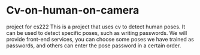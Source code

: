 # Cv-on-human-on-camera
project for cs222
This is a project that uses cv to detect human poses. It can be used to detect specific poses, such as writing passwords. We will provide front-end services, you can choose some poses we have trained as passwords, and others can enter the pose password in a certain order.